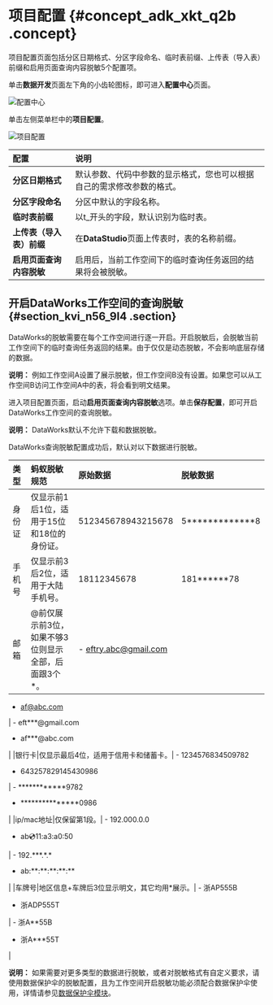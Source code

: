 # 项目配置 {#concept_adk_xkt_q2b .concept}

项目配置页面包括分区日期格式、分区字段命名、临时表前缀、上传表（导入表）前缀和启用页面查询内容脱敏5个配置项。

单击**数据开发**页面左下角的小齿轮图标，即可进入**配置中心**页面。

![配置中心](http://static-aliyun-doc.oss-cn-hangzhou.aliyuncs.com/assets/img/16337/156712931958505_zh-CN.png)

单击左侧菜单栏中的**项目配置**。

![项目配置](http://static-aliyun-doc.oss-cn-hangzhou.aliyuncs.com/assets/img/16340/156712932054759_zh-CN.png)

|配置|说明|
|:-|:-|
|**分区日期格式**|默认参数、代码中参数的显示格式，您也可以根据自己的需求修改参数的格式。|
|**分区字段命名**|分区中默认的字段名称。|
|**临时表前缀**|以t\_开头的字段，默认识别为临时表。|
|**上传表（导入表）前缀**|在**DataStudio**页面上传表时，表的名称前缀。|
|**启用页面查询内容脱敏**|启用后，当前工作空间下的临时查询任务返回的结果将会被脱敏。|

## 开启DataWorks工作空间的查询脱敏 {#section_kvi_n56_9l4 .section}

DataWorks的脱敏需要在每个工作空间进行逐一开启。开启脱敏后，会脱敏当前工作空间下的临时查询任务返回的结果。由于仅仅是动态脱敏，不会影响底层存储的数据。

**说明：** 例如工作空间A设置了展示脱敏，但工作空间B没有设置。如果您可以从工作空间B访问工作空间A中的表，将会看到明文结果。

进入项目配置页面，启动**启用页面查询内容脱敏**选项。单击**保存配置**，即可开启DataWorks工作空间的查询脱敏。

**说明：** DataWorks默认不允许下载和数据脱敏。

DataWorks查询脱敏配置成功后，默认对以下数据进行脱敏。

|类型|蚂蚁脱敏规范|原始数据|脱敏数据|
|:-|:-----|:---|:---|
|身份证|仅显示前1后1位，适用于15位和18位的身份证。|512345678943215678|5\*\*\*\*\*\*\*\*\*\*\*\*\*8|
|手机号|仅显示前3后2位，适用于大陆手机号。|18112345678|181\*\*\*\*\*\*78|
|邮箱|@前仅展示前3位，如果不够3位则显示全部，后面跟3个\*。| -   eftry.abc@gmail.com
-   af@abc.com

 | -   eft\*\*\*@gmail.com
-   af\*\*\*@abc.com

 |
|银行卡|仅显示最后4位，适用于信用卡和储蓄卡。| -   1234576834509782
-   643257829145430986

 | -   \*\*\*\*\*\*\*\*\*\*\*\*9782
-   \*\*\*\*\*\*\*\*\*\*\*\*\*\*\*0986

 |
|ip/mac地址|仅保留第1段。| -   192.000.0.0
-   ab:cd:11:a3:a0:50

 | -   192.\*\*\*.\*.\*
-   ab:\*\*:\*\*:\*\*:\*\*:\*\*

 |
|车牌号|地区信息+车牌后3位显示明文，其它均用\*展示。| -   浙AP555B
-   浙ADP555T

 | -   浙A\*\*55B
-   浙A\*\*\*55T

 |

**说明：** 如果需要对更多类型的数据进行脱敏，或者对脱敏格式有自定义要求，请使用数据保护伞的脱敏配置，且为工作空间开启脱敏功能必须配合数据保护伞使用，详情请参见[数据保护伞模块](intl.zh-CN/使用指南/数据保护伞/进入数据保护伞.md#)。

